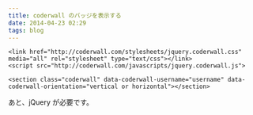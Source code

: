 ```yaml
---
title: coderwall のバッジを表示する
date: 2014-04-23 02:29
tags: blog
---
```


    <link href="http://coderwall.com/stylesheets/jquery.coderwall.css" media="all" rel="stylesheet" type="text/css"></link>
    <script src="http://coderwall.com/javascripts/jquery.coderwall.js">

    <section class="coderwall" data-coderwall-username="username" data-coderwall-orientation="vertical or horizontal"></section>

あと、jQuery が必要です。
